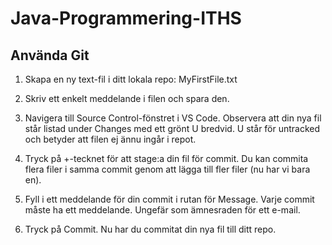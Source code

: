 # Java-Programmering-ITHS


## Använda Git
1. Skapa en ny text-fil i ditt lokala repo: MyFirstFile.txt

2. Skriv ett enkelt meddelande i filen och spara den.

3. Navigera till Source Control-fönstret i VS Code. Observera att din nya fil står listad under Changes med ett grönt U bredvid. U står för untracked och betyder att filen ej ännu ingår i repot.

4. Tryck på +-tecknet för att stage:a din fil för commit. Du kan commita flera filer i samma commit genom att lägga till fler filer (nu har vi bara en).

5. Fyll i ett meddelande för din commit i rutan för Message. Varje commit måste ha ett meddelande. Ungefär som ämnesraden för ett e-mail.

6. Tryck på Commit. Nu har du commitat din nya fil till ditt repo.
